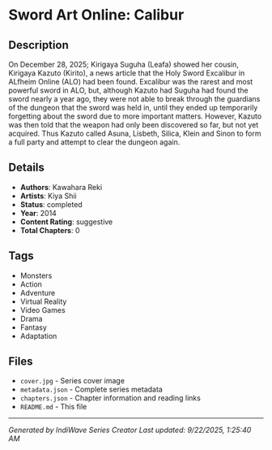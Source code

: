 # Sword Art Online: Calibur

## Description
On December 28, 2025; Kirigaya Suguha (Leafa) showed her cousin, Kirigaya Kazuto (Kirito), a news article that the Holy Sword Excalibur in ALfheim Online (ALO) had been found. Excalibur was the rarest and most powerful sword in ALO, but, although Kazuto had Suguha had found the sword nearly a year ago, they were not able to break through the guardians of the dungeon that the sword was held in, until they ended up temporarily forgetting about the sword due to more important matters. However, Kazuto was then told that the weapon had only been discovered so far, but not yet acquired. Thus Kazuto called Asuna, Lisbeth, Silica, Klein and Sinon to form a full party and attempt to clear the dungeon again.

## Details
- **Authors**: Kawahara Reki
- **Artists**: Kiya Shii
- **Status**: completed
- **Year**: 2014
- **Content Rating**: suggestive
- **Total Chapters**: 0

## Tags
- Monsters
- Action
- Adventure
- Virtual Reality
- Video Games
- Drama
- Fantasy
- Adaptation

## Files
- `cover.jpg` - Series cover image
- `metadata.json` - Complete series metadata
- `chapters.json` - Chapter information and reading links
- `README.md` - This file

---
*Generated by IndiWave Series Creator*
*Last updated: 9/22/2025, 1:25:40 AM*
